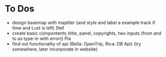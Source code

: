 # To Dos
* design basemap with maptiler (and style and label a example track if time and Lust is left)  Stef
* create basic compontents (title, panel, copyrights, two inputs (from and to as type-in with error)) Pia
* find out functionality of api (Bella: OpenTrip, Rica: DB Api) (try somewhere, later incorporate in website)
